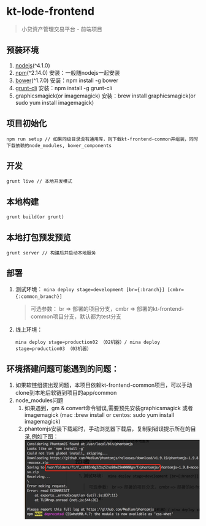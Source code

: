 # kt-lode-frontend

> 小贷资产管理交易平台 - 前端项目

## 预装环境
1. [nodejs](https://nodejs.org/en/)(^4.1.0)
2. [npm](https://www.npmjs.com/)(^2.14.0) 安装：一般随nodejs一起安装
3. [bower](http://bower.io/)(^1.7.0) 安装：npm install -g bower
4. [grunt-cli](http://gruntjs.com/)  安装：npm install -g grunt-cli
5. graphicsmagick(or imagemagick) 安装：brew install graphicsmagick(or sudo yum install imagemagick)

## 项目初始化
    npm run setup // 如果同级目录没有通用库，则下载kt-frontend-common并组装，同时下载依赖的node_modules, bower_components
        
## 开发
    grunt live // 本地开发模式
## 本地构建
    grunt build(or grunt)
## 本地打包预发预览
    grunt server // 构建后并启动本地服务
## 部署
1. 测试环境：
    `mina deploy stage=development [br={:branch}] [cmbr={:common_branch}]`
    
    > 可选参数： br => 部署的项目分支，cmbr => 部署的kt-frontend-common项目分支，默认都为test分支
2. 线上环境：
    
    `mina deploy stage=production02 （02机器）/
    mina deploy stage=production03 （03机器）`

## 环境搭建问题可能遇到的问题：

1. 如果软链组装出现问题，本项目依赖kt-frontend-common项目，可以手动clone到本地后软链到项目的app/common
1. node_modules问题
    1. 如果遇到，gm & convert命令错误,需要预先安装graphicsmagick 或者 imagemagick  (mac :brew install or centos: sudo yum install imagemagick)
    1. phantomjs安装下载超时，手动浏览器下载后，复制到错误提示所在的目录,例如下图：![](./readme/r1.png)
    
    

